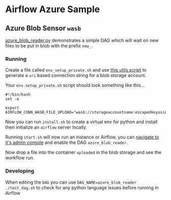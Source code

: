 # Airflow Azure Sample

## Azure Blob Sensor `wasb`

[azure_blob_reader.py](./dags/azure_blob_reader.py) demonstrates a simple DAG which will wait on new files to be put in blob with the prefix `new_`. 

### Running

Create a file called `env_setup_private.sh` and use [this utils script](./utils/azblob_connection) to generate a `uri` based connection string for a blob storage account. 

Your `env.setup_private.sh` script should look something like this... 

```
#!/bin/bash
set -e

export AIRFLOW_CONN_WASB_FILE_UPLOAD="wasb://storageaccountname:escapedkeyusingurlencoding@azure"
```

Now you can run `install.sh` to create a virtual env for python and install then initialize an `airflow` server locally.

Running `start.sh` will now run an instance or Airflow, you can [navigate to it's admin console](http://localhost:8080) and enable the DAG `azure_blob_reader`. 

Now drop a file into the container `uploaded` in the blob storage and see the workflow run. 

### Developing 

When editing the `DAG` you can use `DAG_NAME=azure_blob_reader ./test_dag.sh` to check for any python language issues before running in Airflow 
